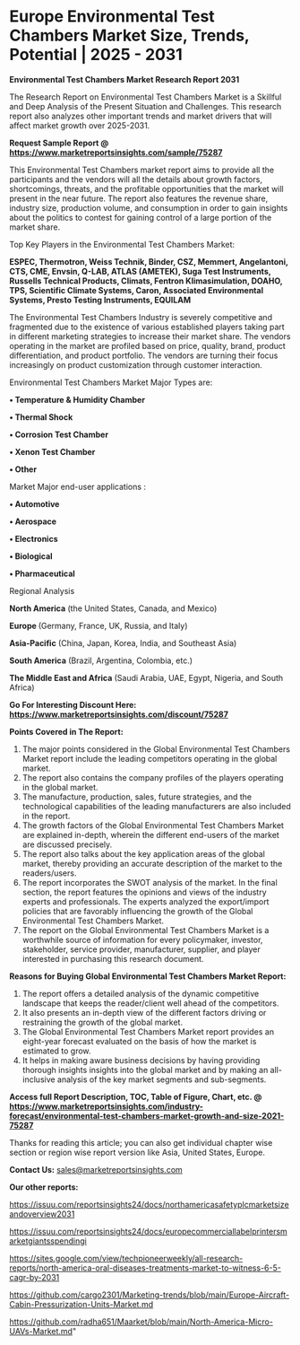 # Europe Environmental Test Chambers Market Size, Trends, Potential | 2025 - 2031

<strong>Environmental Test Chambers Market Research Report 2031</strong>

The Research Report on Environmental Test Chambers Market is a Skillful and Deep Analysis of the Present Situation and Challenges. This research report also analyzes other important trends and market drivers that will affect market growth over 2025-2031.

<strong>Request Sample Report @ <a href=https://www.marketreportsinsights.com/sample/75287>https://www.marketreportsinsights.com/sample/75287</a></strong>

This Environmental Test Chambers market report aims to provide all the participants and the vendors will all the details about growth factors, shortcomings, threats, and the profitable opportunities that the market will present in the near future. The report also features the revenue share, industry size, production volume, and consumption in order to gain insights about the politics to contest for gaining control of a large portion of the market share.

Top Key Players in the Environmental Test Chambers Market:

<strong>ESPEC, Thermotron, Weiss Technik, Binder, CSZ, Memmert, Angelantoni, CTS, CME, Envsin, Q-LAB, ATLAS (AMETEK), Suga Test Instruments, Russells Technical Products, Climats, Fentron Klimasimulation, DOAHO, TPS, Scientific Climate Systems, Caron, Associated Environmental Systems, Presto Testing Instruments, EQUILAM</strong>

The Environmental Test Chambers Industry is severely competitive and fragmented due to the existence of various established players taking part in different marketing strategies to increase their market share. The vendors operating in the market are profiled based on price, quality, brand, product differentiation, and product portfolio. The vendors are turning their focus increasingly on product customization through customer interaction.

Environmental Test Chambers Market Major Types are:

<strong>• Temperature & Humidity Chamber

• Thermal Shock

• Corrosion Test Chamber

• Xenon Test Chamber

• Other</strong>

Market Major end-user applications :

<strong>• Automotive

• Aerospace

• Electronics

• Biological

• Pharmaceutical</strong>

Regional Analysis

</u><strong><b>North America</b></strong> (the United States, Canada, and Mexico)

<strong><b>Europe </b></strong>(Germany, France, UK, Russia, and Italy)

<strong><b>Asia-Pacific</b></strong> (China, Japan, Korea, India, and Southeast Asia)

<strong><b>South America</b></strong> (Brazil, Argentina, Colombia, etc.)

<strong><b>The Middle East and Africa</b></strong> (Saudi Arabia, UAE, Egypt, Nigeria, and South Africa)

<strong>Go For Interesting Discount Here: <a href=https://www.marketreportsinsights.com/discount/75287>https://www.marketreportsinsights.com/discount/75287</a></strong>

<strong>Points Covered in The Report:</strong>
<ol>
  <li>The major points considered in the Global Environmental Test Chambers Market report include the leading competitors operating in the global market.</li>
  <li>The report also contains the company profiles of the players operating in the global market.</li>
  <li>The manufacture, production, sales, future strategies, and the technological capabilities of the leading manufacturers are also included in the report.</li>
  <li>The growth factors of the Global Environmental Test Chambers Market are explained in-depth, wherein the different end-users of the market are discussed precisely.</li>
  <li>The report also talks about the key application areas of the global market, thereby providing an accurate description of the market to the readers/users.</li>
  <li>The report incorporates the SWOT analysis of the market. In the final section, the report features the opinions and views of the industry experts and professionals. The experts analyzed the export/import policies that are favorably influencing the growth of the Global Environmental Test Chambers Market.</li>
  <li>The report on the Global Environmental Test Chambers Market is a worthwhile source of information for every policymaker, investor, stakeholder, service provider, manufacturer, supplier, and player interested in purchasing this research document.</li>
</ol>
<strong>Reasons for Buying Global Environmental Test Chambers Market Report:</strong>

<ol>
  <li>The report offers a detailed analysis of the dynamic competitive landscape that keeps the reader/client well ahead of the competitors.</li>
  <li>It also presents an in-depth view of the different factors driving or restraining the growth of the global market.</li>
  <li>The Global Environmental Test Chambers Market report provides an eight-year forecast evaluated on the basis of how the market is estimated to grow.</li>
  <li>It helps in making aware business decisions by having providing thorough insights insights into the global market and by making an all-inclusive analysis of the key market segments and sub-segments.</li>
</ol>
<strong>Access full Report Description, TOC, Table of Figure, Chart, etc. @ <a href=https://www.marketreportsinsights.com/industry-forecast/environmental-test-chambers-market-growth-and-size-2021-75287>https://www.marketreportsinsights.com/industry-forecast/environmental-test-chambers-market-growth-and-size-2021-75287</a></strong>


Thanks for reading this article; you can also get individual chapter wise section or region wise report version like Asia, United States, Europe.

<strong>Contact Us:</strong>
sales@marketreportsinsights.com

<strong>Our other reports:</strong>

<a href=https://issuu.com/reportsinsights24/docs/northamericasafetyplcmarketsizeandoverview2031>https://issuu.com/reportsinsights24/docs/northamericasafetyplcmarketsizeandoverview2031</a>

<a href=https://issuu.com/reportsinsights24/docs/europecommerciallabelprintersmarketgiantsspendingi>https://issuu.com/reportsinsights24/docs/europecommerciallabelprintersmarketgiantsspendingi</a>

<a href=https://sites.google.com/view/techpioneerweekly/all-research-reports/north-america-oral-diseases-treatments-market-to-witness-6-5-cagr-by-2031>https://sites.google.com/view/techpioneerweekly/all-research-reports/north-america-oral-diseases-treatments-market-to-witness-6-5-cagr-by-2031</a>

<a href=https://github.com/cargo2301/Marketing-trends/blob/main/Europe-Aircraft-Cabin-Pressurization-Units-Market.md>https://github.com/cargo2301/Marketing-trends/blob/main/Europe-Aircraft-Cabin-Pressurization-Units-Market.md</a>

<a href=https://github.com/radha651/Maarket/blob/main/North-America-Micro-UAVs-Market.md>https://github.com/radha651/Maarket/blob/main/North-America-Micro-UAVs-Market.md</a>"
